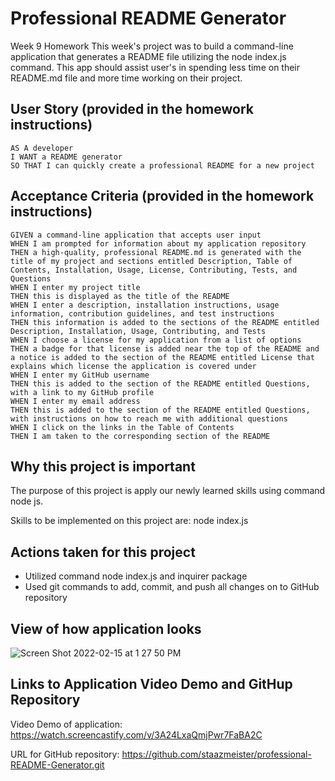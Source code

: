 # Professional README Generator
Week 9 Homework
This week's project was to build a command-line application that generates a README file utilizing the node index.js command. This app should assist user's in spending less time on their README.md file and more time working on their project.


## User Story (provided in the homework instructions)
```
AS A developer
I WANT a README generator
SO THAT I can quickly create a professional README for a new project

```
## Acceptance Criteria (provided in the homework instructions)
```
GIVEN a command-line application that accepts user input
WHEN I am prompted for information about my application repository
THEN a high-quality, professional README.md is generated with the title of my project and sections entitled Description, Table of Contents, Installation, Usage, License, Contributing, Tests, and Questions
WHEN I enter my project title
THEN this is displayed as the title of the README
WHEN I enter a description, installation instructions, usage information, contribution guidelines, and test instructions
THEN this information is added to the sections of the README entitled Description, Installation, Usage, Contributing, and Tests
WHEN I choose a license for my application from a list of options
THEN a badge for that license is added near the top of the README and a notice is added to the section of the README entitled License that explains which license the application is covered under
WHEN I enter my GitHub username
THEN this is added to the section of the README entitled Questions, with a link to my GitHub profile
WHEN I enter my email address
THEN this is added to the section of the README entitled Questions, with instructions on how to reach me with additional questions
WHEN I click on the links in the Table of Contents
THEN I am taken to the corresponding section of the README

```

## Why this project is important
The purpose of this project is apply our newly learned skills using command node js.

Skills to be implemented on this project are:
node index.js

## Actions taken for this project
- Utilized command node index.js and inquirer package
- Used git commands to add, commit, and push all changes on to GitHub repository

## View of how application looks



![Screen Shot 2022-02-15 at 1 27 50 PM](https://user-images.githubusercontent.com/94095220/154152569-67aeed24-3fad-4375-9da1-9c4572f5b042.png)


## Links to Application Video Demo and GitHup Repository
Video Demo of application: https://watch.screencastify.com/v/3A24LxaQmjPwr7FaBA2C

URL for GitHub repository: https://github.com/staazmeister/professional-README-Generator.git
